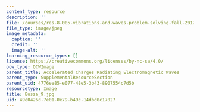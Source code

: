 ```yaml
---
content_type: resource
description: ''
file: /courses/res-8-005-vibrations-and-waves-problem-solving-fall-2012/49e0426d7e010e79b49c14dbd0c17027_Busza_9.jpg
file_type: image/jpeg
image_metadata:
  caption: ''
  credit: ''
  image-alt: ''
learning_resource_types: []
license: https://creativecommons.org/licenses/by-nc-sa/4.0/
ocw_type: OCWImage
parent_title: Accelerated Charges Radiating Electromagnetic Waves
parent_type: SupplementalResourceSection
parent_uid: 4776ee85-e077-48e5-3b43-8907554c7d5b
resourcetype: Image
title: Busza_9.jpg
uid: 49e0426d-7e01-0e79-b49c-14dbd0c17027
---
```

